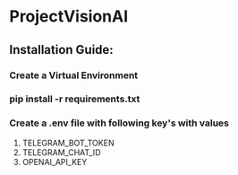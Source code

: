 # ProjectVisionAI

## Installation Guide:
### Create a Virtual Environment
### pip install -r requirements.txt
### Create a .env file with following key's with values
  1. TELEGRAM_BOT_TOKEN
  2. TELEGRAM_CHAT_ID
  3. OPENAI_API_KEY
